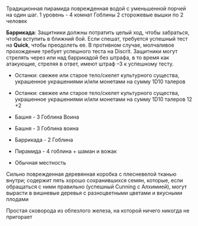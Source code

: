 Традиционная пирамида поврежденная водой с уменьшенной порчей на один шаг.
1 уровень - 4 комнат
Гоблины 2 сторожевые вышки по 2 человек

**Баррикада**: Защитники должны потратить целый ход, чтобы забраться, чтобы вступить в ближний бой. Если спешат, требуется успешный тест на **Quick**, чтобы преодолеть ее. В противном случае, молчаливое прохождение требует успешного теста на Discrit. Защитники могут стрелять через или над баррикадой без штрафа, в то время как
атакующие, стреляя в ответ, имеют штраф –3 к успешному тесту.  

* Останки: свежее или старое тело/скелет культурного существа, украшенное украшениями и/или монетами на сумму 1D10 талеров
* Останки: свежее или старое тело/скелет культурного существа, украшенное украшениями и/или монетами на сумму 1D10 талеров
12 +2 
* Башня - 3 Гоблина Воина
* Башня - 3 Гоблина воина
* Баррикада - 2 Гоблина 
* Пирамида - 4 гоблина + шаман и вожак

* Обычная местность

Сильно поврежденная деревянная коробка с плесневелой тканью внутри; содержит пять хорошо сохранившихся семян, которые, если обращаться с ними правильно (успешный Cunning с Алхимией), могут вырасти в вишневые деревья с разноцветными цветами и вкусными плодами

Простая сковорода из облезлого железа, на которой ничего никогда не пригорает